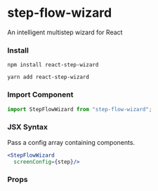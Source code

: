 # step-flow-wizard

An intelligent multistep wizard for React

### Install


```
npm install react-step-wizard

yarn add react-step-wizard
```

### Import Component

```js
import StepFlowWizard from "step-flow-wizard";
```

### JSX Syntax

Pass a config array containing components.

```jsx
<StepFlowWizard 
  screenConfig={step}/>
```

### Props
